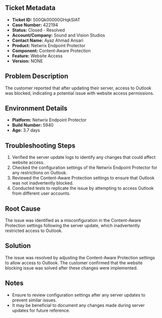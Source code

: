 ## Ticket Metadata
- **Ticket ID:** 500Qk00000GHqkSIAT
- **Case Number:** 422194
- **Status:** Closed - Resolved
- **Account/Company:** Sound and Vision Studios
- **Contact Name:** Ayaz Ahmad Ansari
- **Product:** Netwrix Endpoint Protector
- **Component:** Content-Aware Protection
- **Feature:** Website Access
- **Version:** NONE

## Problem Description
The customer reported that after updating their server, access to Outlook was blocked, indicating a potential issue with website access permissions.

## Environment Details
- **Platform:** Netwrix Endpoint Protector
- **Build Number:** 5940
- **Age:** 3.7 days

## Troubleshooting Steps
1. Verified the server update logs to identify any changes that could affect website access.
2. Checked the configuration settings of the Netwrix Endpoint Protector for any restrictions on Outlook.
3. Reviewed the Content-Aware Protection settings to ensure that Outlook was not inadvertently blocked.
4. Conducted tests to replicate the issue by attempting to access Outlook from different user accounts.

## Root Cause
The issue was identified as a misconfiguration in the Content-Aware Protection settings following the server update, which inadvertently restricted access to Outlook.

## Solution
The issue was resolved by adjusting the Content-Aware Protection settings to allow access to Outlook. The customer confirmed that the website blocking issue was solved after these changes were implemented.

## Notes
- Ensure to review configuration settings after any server updates to prevent similar issues.
- It may be beneficial to document any changes made during server updates for future reference.